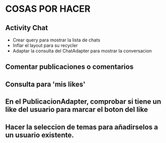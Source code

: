 # COSAS POR HACER
## Activity Chat
- Crear query para mostrar la lista de chats
- Inflar el layout para su recycler
- Adaptar la consulta del ChatAdapter para mostrar la conversacion

## Comentar publicaciones o comentarios
## Consulta para 'mis likes'
## En el PublicacionAdapter, comprobar si tiene un like del usuario para marcar el boton del like
## Hacer la seleccion de temas para añadirselos a un usuario existente.